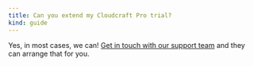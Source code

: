 ```yaml
---
title: Can you extend my Cloudcraft Pro trial?
kind: guide
---
```


Yes, in most cases, we can! [Get in touch with our support team](https://app.cloudcraft.co/support) and they can arrange that for you.
